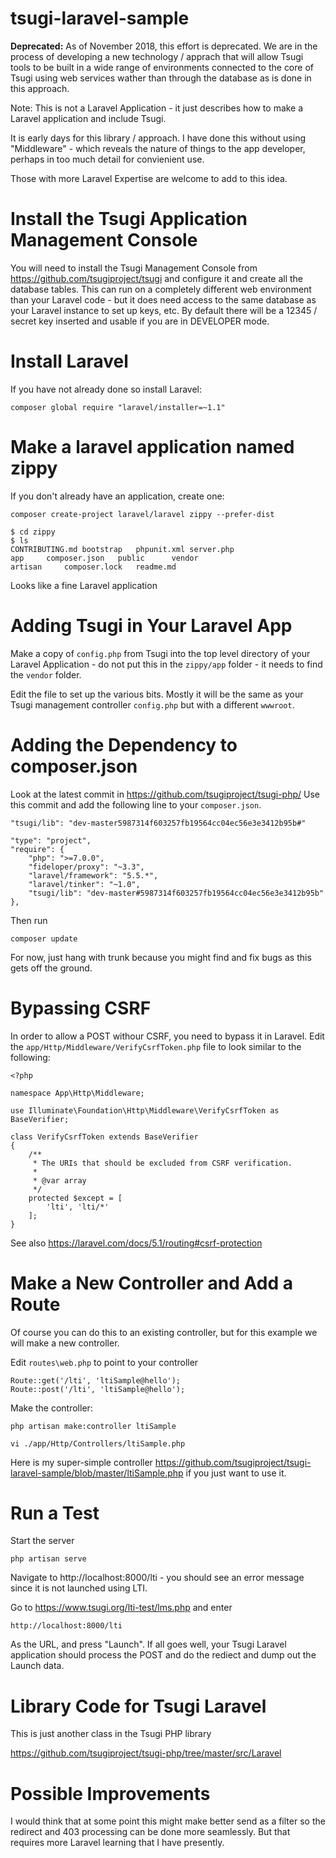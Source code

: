# tsugi-laravel-sample

**Deprecated:** As of November 2018, this effort is deprecated.
We are in the process of developing a new technology / apprach
that will allow Tsugi tools to be built in a wide range of environments
connected to the core of Tsugi using web services wather than through
the database as is done in this approach.

Note: This is not a Laravel Application - it just describes how to make
a Laravel application and include Tsugi.

It is early days for this library / approach.
I have done this without using "Middleware" - which reveals the
nature of things to the app developer,
perhaps in too much detail for convienient use.

Those with more Laravel Expertise are welcome to add to this idea.

# Install the Tsugi Application Management Console

You will need to install the Tsugi Management Console from https://github.com/tsugiproject/tsugi
and configure it and create all the database tables.  This can run on a completely different
web environment than your Laravel code - but it does need access to the same database as 
your Laravel instance to set up keys, etc.  By default there will be a 12345 / secret key 
inserted and usable if you are in DEVELOPER mode.

# Install Laravel

If you have not already done so install Laravel:

    composer global require "laravel/installer=~1.1"

# Make a laravel application named zippy

If you don't already have an application, create one:

    composer create-project laravel/laravel zippy --prefer-dist

    $ cd zippy
    $ ls
    CONTRIBUTING.md bootstrap   phpunit.xml server.php
    app     composer.json   public      vendor
    artisan     composer.lock   readme.md

Looks like a fine Laravel application

# Adding Tsugi in Your Laravel App

Make a copy of `config.php` from Tsugi into the top
level directory of your Laravel Application - do not
put this in the `zippy/app` folder - it needs to find
the `vendor` folder.

Edit the file to set up the various bits.  Mostly it will be
the same as your Tsugi management
controller `config.php` but with a different `wwwroot`.

# Adding the Dependency to composer.json

Look at the latest commit in https://github.com/tsugiproject/tsugi-php/
Use this commit and add the following line to your `composer.json`.

    "tsugi/lib": "dev-master5987314f603257fb19564cc04ec56e3e3412b95b#"

    "type": "project",
    "require": {
        "php": ">=7.0.0",
        "fideloper/proxy": "~3.3",
        "laravel/framework": "5.5.*",
        "laravel/tinker": "~1.0",
        "tsugi/lib": "dev-master#5987314f603257fb19564cc04ec56e3e3412b95b"
    },

Then run

    composer update

For now, just hang with trunk because you might find and fix bugs as this gets off the ground.

# Bypassing CSRF

In order to allow a POST withour CSRF, you need to bypass it in Laravel.  Edit
the `app/Http/Middleware/VerifyCsrfToken.php` file to look similar to the following:

    <?php

    namespace App\Http\Middleware;

    use Illuminate\Foundation\Http\Middleware\VerifyCsrfToken as BaseVerifier;

    class VerifyCsrfToken extends BaseVerifier
    {
        /**
         * The URIs that should be excluded from CSRF verification.
         *
         * @var array
         */
        protected $except = [
            'lti', 'lti/*'
        ];
    }

See also https://laravel.com/docs/5.1/routing#csrf-protection

# Make a New Controller and Add a Route

Of course you can do this to an existing controller, but for this example we will make a new controller.

Edit `routes\web.php` to point to your controller

    Route::get('/lti', 'ltiSample@hello');
    Route::post('/lti', 'ltiSample@hello');

Make the controller:

    php artisan make:controller ltiSample
    
    vi ./app/Http/Controllers/ltiSample.php
    
Here is my super-simple controller https://github.com/tsugiproject/tsugi-laravel-sample/blob/master/ltiSample.php
if you just want to use it.

# Run a Test

Start the server

    php artisan serve
    
Navigate to http://localhost:8000/lti - you should see an error message since it is not launched using LTI.

Go to https://www.tsugi.org/lti-test/lms.php and enter

    http://localhost:8000/lti

As the URL, and press "Launch".  If all goes well, your Tsugi Laravel application should process the POST
and do the rediect and dump out the Launch data.

# Library Code for Tsugi Laravel

This is just another class in the Tsugi PHP library

https://github.com/tsugiproject/tsugi-php/tree/master/src/Laravel

# Possible Improvements

I would think that at some point this might make better send as a filter so the 
redirect and 403 processing can be done more seamlessly.  But that requires
more Laravel learning that I have presently.



